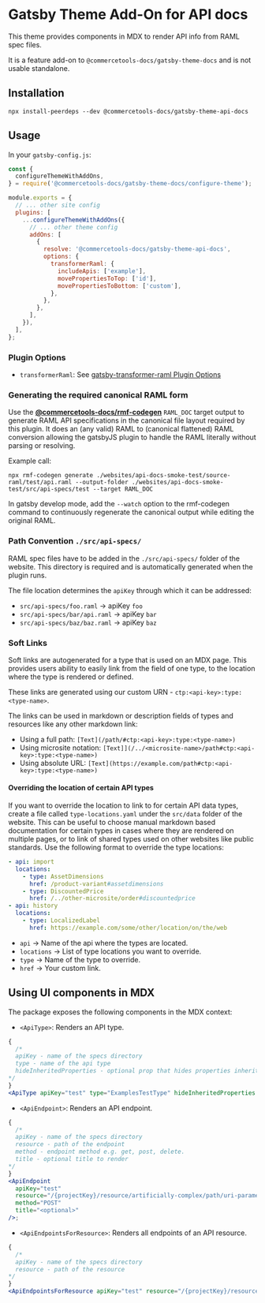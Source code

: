 # Gatsby Theme Add-On for API docs

This theme provides components in MDX to render API info from RAML spec files.

It is a feature add-on to `@commercetools-docs/gatsby-theme-docs` and is not usable standalone.

## Installation

```
npx install-peerdeps --dev @commercetools-docs/gatsby-theme-api-docs
```

## Usage

In your `gatsby-config.js`:

```js
const {
  configureThemeWithAddOns,
} = require('@commercetools-docs/gatsby-theme-docs/configure-theme');

module.exports = {
  // ... other site config
  plugins: [
    ...configureThemeWithAddOns({
      // ... other theme config
      addOns: [
        {
          resolve: '@commercetools-docs/gatsby-theme-api-docs',
          options: {
            transformerRaml: {
              includeApis: ['example'],
              movePropertiesToTop: ['id'],
              movePropertiesToBottom: ['custom'],
            },
          },
        },
      ],
    }),
  ],
};
```

### Plugin Options

- `transformerRaml`: See [gatsby-transformer-raml Plugin Options](../gatsby-transformer-raml#available-plugin-options)

### Generating the required canonical RAML form

Use the [**@commercetools-docs/rmf-codegen**](../rmf-codegen) `RAML_DOC` target output to generate RAML API specifications in the canonical file layout required by this plugin. It does an (any valid) RAML to (canonical flattened) RAML conversion allowing the gatsbyJS plugin to handle the RAML literally without parsing or resolving.

Example call:

```shell
npx rmf-codegen generate ./websites/api-docs-smoke-test/source-raml/test/api.raml --output-folder ./websites/api-docs-smoke-test/src/api-specs/test --target RAML_DOC
```

In gatsby develop mode, add the `--watch` option to the rmf-codegen command to continuously regenerate the canonical output while editing the original RAML.

### Path Convention `./src/api-specs/`

RAML spec files have to be added in the `./src/api-specs/` folder of the website. This directory is required and is automatically generated when the plugin runs.

The file location determines the `apiKey` through which it can be addressed:

- `src/api-specs/foo.raml` -> apiKey `foo`
- `src/api-specs/bar/api.raml` -> apiKey `bar`
- `src/api-specs/baz/baz.raml` -> apiKey `baz`

### Soft Links

Soft links are autogenerated for a type that is used on an MDX page. This provides users ability to easily link from the field of one type, to the location where the type is rendered or defined.

These links are generated using our custom URN - `ctp:<api-key>:type:<type-name>`.

The links can be used in markdown or description fields of types and resources like any other markdown link:

- Using a full path: `[Text](/path/#ctp:<api-key>:type:<type-name>)`
- Using microsite notation: `[Text]](/../<microsite-name>/path#ctp:<api-key>:type:<type-name>)`
- Using absolute URL: `[Text](https://example.com/path#ctp:<api-key>:type:<type-name>)`

#### Overriding the location of certain API types

If you want to override the location to link to for certain API data types, create a file called `type-locations.yaml` under the `src/data` folder of the website. This can be useful to choose manual markdown based documentation for certain types in cases where they are rendered on multiple pages, or to link of shared types used on other websites like public standards. Use the following format to override the type locations:

```yaml
- api: import
  locations:
    - type: AssetDimensions
      href: /product-variant#assetdimensions
    - type: DiscountedPrice
      href: /../other-microsite/order#discountedprice
- api: history
  locations:
    - type: LocalizedLabel
      href: https://example.com/some/other/location/on/the/web
```

- `api` -> Name of the api where the types are located.
- `locations` -> List of type locations you want to override.
- `type` -> Name of the type to override.
- `href` -> Your custom link.

## Using UI components in MDX

The package exposes the following components in the MDX context:

- `<ApiType>`: Renders an API type.

```jsx
{
  /*
  apiKey - name of the specs directory
  type - name of the api type
  hideInheritedProperties - optional prop that hides properties inherited from parent type except discriminator
*/
}
<ApiType apiKey="test" type="ExamplesTestType" hideInheritedProperties />;
```

- `<ApiEndpoint>`: Renders an API endpoint.

```jsx
{
  /*
  apiKey - name of the specs directory
  resource - path of the endpoint
  method - endpoint method e.g. get, post, delete.
  title - optional title to render
*/
}
<ApiEndpoint
  apiKey="test"
  resource="/{projectKey}/resource/artificially-complex/path/uri-parameter-one={uriParameterOne}/{uriParameterTwo}"
  method="POST"
  title="<optional>"
/>;
```

- `<ApiEndpointsForResource>`: Renders all endpoints of an API resource.

```jsx
{
  /*
  apiKey - name of the specs directory
  resource - path of the resource
*/
}
<ApiEndpointsForResource apiKey="test" resource="/{projectKey}/resource" />;
```
